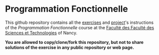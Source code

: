 # Programmation Fonctionnelle

This github repository contains all the [exercises](./TP/) and [project](./Project/)'s instructions of the *Programmation Fonctionnelle* course at the [Faculté des Faculté des Sciences et Technologies](https://fst.univ-lorraine.fr/) of Nancy. 

**You are allowed to copy/clone/fork this repository, but not to share solutions of the exercise in any public repository or web page.**